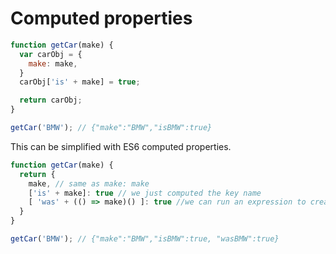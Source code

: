 # Computed properties

```javascript
function getCar(make) {
  var carObj = {
    make: make,
  }
  carObj['is' + make] = true;

  return carObj;
}

getCar('BMW'); // {"make":"BMW","isBMW":true}
```

This can be simplified with ES6 computed properties.

```javascript
function getCar(make) {
  return {
    make, // same as make: make
    ['is' + make]: true // we just computed the key name
    [ 'was' + (() => make)() ]: true //we can run an expression to create key too
  }
}

getCar('BMW'); // {"make":"BMW","isBMW":true, "wasBMW":true}
```
